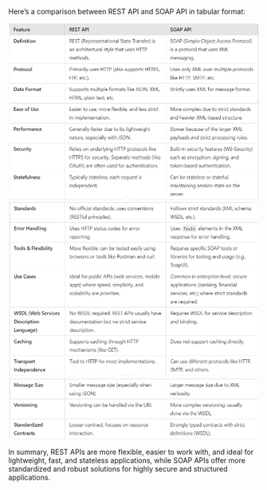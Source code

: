 Here’s a comparison between REST API and SOAP API in tabular format:

![Example Image](./images/RestvsSoap1.png)
![Example Image](./images/RestvsSoap2.png)
![Example Image](./images/RestvsSoap3.png)



In summary, REST APIs are more flexible, easier to work with, and ideal for lightweight, fast, and stateless applications, while SOAP APIs offer more standardized and robust solutions for highly secure and structured applications.